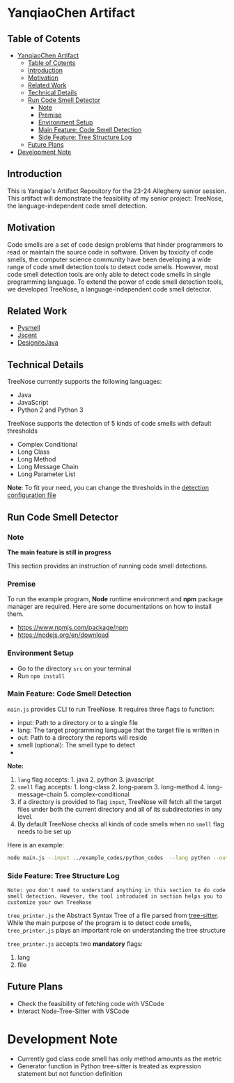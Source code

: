 # YanqiaoChen Artifact

## Table of Cotents

- [YanqiaoChen Artifact](#yanqiaochen-artifact)
  - [Table of Cotents](#table-of-cotents)
  - [Introduction](#introduction)
  - [Motivation](#motivation)
  - [Related Work](#related-work)
  - [Technical Details](#technical-details)
  - [Run Code Smell Detector](#run-code-smell-detector)
    - [Note](#note)
    - [Premise](#premise)
    - [Environment Setup](#environment-setup)
    - [Main Feature: Code Smell Detection](#main-feature-code-smell-detection)
    - [Side Feature: Tree Structure Log](#side-feature-tree-structure-log)
  - [Future Plans](#future-plans)
- [Development Note](#development-note)

## Introduction

This is Yanqiao's Artifact Repository for the 23-24 Allegheny senior session. This artifact will demonstrate the feasibility of my senior project: TreeNose, the language-independent code smell detection.

## Motivation

Code smells are a set of code design problems that hinder programmers to read or maintain the source code in software. Driven by toxicity of code smells, the computer science community have been developing a wide range of code smell detection tools to detect code smells. However, most code smell detection tools are only able to detect code smells in single programming language. To extend the power of code smell detection tools, we developed TreeNose, a language-independent code smell detector.

## Related Work

- [Pysmell](https://github.com/chenzhifei731/Pysmell)
- [Jscent](https://github.com/moskirathe/JScent)
- [DesigniteJava](https://github.com/tushartushar/DesigniteJavas)
## Technical Details

TreeNose currently supports the following languages:
- Java
- JavaScript
- Python 2 and Python 3

TreeNose supports the detection of 5 kinds of code smells with default thresholds

- Complex Conditional
- Long Class
- Long Method
- Long Message Chain
- Long Parameter List

**Note**: To fit your need, you can change the thresholds in the [detection configuration file](./src/configs/detect_config.json)

## Run Code Smell Detector

### Note

**The main feature is still in progress**

This section provides an instruction of running code smell detections.

### Premise

To run the example program, **Node** runtime environment and **npm** package manager are required. Here are some documentations on how to install them.
- https://www.npmjs.com/package/npm
- https://nodejs.org/en/download

### Environment Setup
* Go to the directory `src` on your terminal
* Run `npm install`

### Main Feature: Code Smell Detection

`main.js` provides CLI to run TreeNose. It requires three flags to function:

- input: Path to a directory or to a single file
- lang: The target programming language that the target file is written in
- out: Path to a directory the reports will reside
- smell (optional): The smell type to detect
- 


**Note:**
1. `lang` flag accepts: 1. java 2. python 3. javascript
2. `smell` flag accepts: 1. long-class 2. long-param 3. long-method 4. long-message-chain 5. complex-conditional
3. if a directory is provided to flag `input`, TreeNose will fetch all the target files under both the current directory and all of its subdirectories in any level.
4. By default TreeNose checks all kinds of code smells when no `smell` flag needs to be set up

Here is an example:
```bash
node main.js --input ../example_codes/python_codes  --lang python --out ../reports --smell long-param long-class
```

### Side Feature: Tree Structure Log

```
Note: you don't need to understand anything in this section to do code smell detection. However, the tool introduced in section helps you to customize your own TreeNose
```

`tree_printer.js` the Abstract Syntax Tree of a file parsed from [tree-sitter](https://tree-sitter.github.io/tree-sitter/). While the main purpose of the program is to detect code smells, `tree_printer.js` plays an important role on understanding the tree structure 

`tree_printer.js` accepts two **mandatory** flags:
   1. lang
   2. file

## Future Plans

- Check the feasibility of fetching code with VSCode
- Interact Node-Tree-Sitter with VSCode

# Development Note

- Currently god class code smell has only method amounts as the metric
- Generator function in Python tree-sitter is treated as expression statement but not function definition